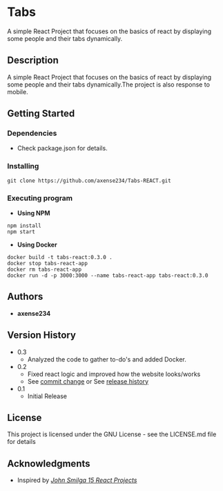 # **Tabs**

A simple React Project that focuses on the basics of react by displaying some people and their tabs dynamically.

## **Description**

A simple React Project that focuses on the basics of react by displaying some people and their tabs dynamically.The project is also response to mobile.

## **Getting Started**

### Dependencies

- Check package.json for details.

### Installing

```
git clone https://github.com/axense234/Tabs-REACT.git
```

### Executing program

- **Using NPM**

```
npm install
npm start
```

- **Using Docker**

```
docker build -t tabs-react:0.3.0 .
docker stop tabs-react-app
docker rm tabs-react-app
docker run -d -p 3000:3000 --name tabs-react-app tabs-react:0.3.0
```

## **Authors**

- **axense234**

## **Version History**

- 0.3
  - Analyzed the code to gather to-do's and added Docker.
- 0.2
  - Fixed react logic and improved how the website looks/works
  - See [commit change](https://github.com/axense234/Tabs-REACT/commits/master) or See [release history](https://github.com/axense234/Tabs-REACT/releases)
- 0.1
  - Initial Release

## **License**

This project is licensed under the GNU License - see the LICENSE.md file for details

## **Acknowledgments**

- Inspired by [_John Smilga 15 React Projects_](https://www.youtube.com/watch?v=a_7Z7C_JCyo&t=8s)
